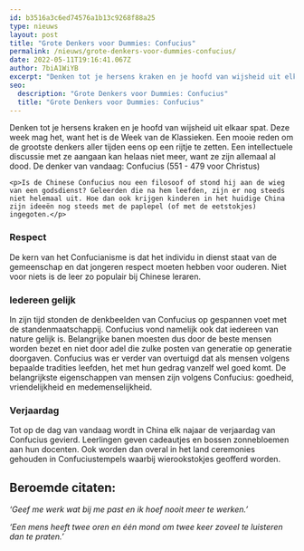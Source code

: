 ```yaml
---
id: b3516a3c6ed74576a1b13c9268f88a25
type: nieuws
layout: post
title: "Grote Denkers voor Dummies: Confucius"
permalink: /nieuws/grote-denkers-voor-dummies-confucius/
date: 2022-05-11T19:16:41.067Z
author: 7biA1WiYB
excerpt: "Denken tot je hersens kraken en je hoofd van wijsheid uit elkaar spat. Deze week mag het, want het is de Week van de Klassieken. Een mooie reden om de grootste denkers aller tijden eens op een rijtje te zetten. Een intellectuele discussie met ze aangaan kan helaas niet meer, want ze zijn allemaal al dood. De denker van vandaag: Confucius (551 - 479 voor Christus)  "
seo:
  description: "Grote Denkers voor Dummies: Confucius"
  title: "Grote Denkers voor Dummies: Confucius"
---
```

Denken tot je hersens kraken en je hoofd van wijsheid uit elkaar spat. Deze week mag het, want het is de Week van de Klassieken. Een mooie reden om de grootste denkers aller tijden eens op een rijtje te zetten. Een intellectuele discussie met ze aangaan kan helaas niet meer, want ze zijn allemaal al dood. De denker van vandaag: Confucius (551 - 479 voor Christus)  

    <p>Is de Chinese Confucius nou een filosoof of stond hij aan de wieg van een godsdienst? Geleerden die na hem leefden, zijn er nog steeds niet helemaal uit. Hoe dan ook krijgen kinderen in het huidige China zijn ideeën nog steeds met de paplepel (of met de eetstokjes) ingegoten.</p>
<h3>Respect</h3>
<p>De kern van het Confucianisme is dat het individu in dienst staat van de gemeenschap en dat jongeren respect moeten hebben voor ouderen. Niet voor niets is de leer zo populair bij Chinese leraren.</p>
<h3>Iedereen gelijk</h3>
<p>In zijn tijd stonden de denkbeelden van Confucius op gespannen voet met de standenmaatschappij. Confucius vond namelijk ook dat iedereen van nature gelijk is. Belangrijke banen moesten dus door de beste mensen worden bezet en niet door adel die zulke posten van generatie op generatie doorgaven. Confucius was er verder van overtuigd dat als mensen volgens bepaalde tradities leefden, het met hun gedrag vanzelf wel goed komt. De belangrijkste eigenschappen van mensen zijn volgens Confucius: goedheid, vriendelijkheid en medemenselijkheid.</p>
<h3>Verjaardag</h3>
<p>Tot op de dag van vandaag wordt in China elk najaar de verjaardag van Confucius gevierd. Leerlingen geven cadeautjes en bossen zonnebloemen aan hun docenten. Ook worden dan overal in het land ceremonies gehouden in Confuciustempels waarbij wierookstokjes geofferd worden.</p>
<h2>Beroemde citaten:</h2>
<p><em>‘Geef me werk wat bij me past en ik hoef nooit meer te werken.’</em></p>
<p><em>‘Een mens heeft twee oren en één mond om twee keer zoveel te luisteren dan te praten.’</em></p>  
